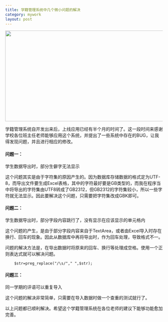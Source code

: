 ```yaml
---
title: 学籍管理系统中几个微小问题的解决
category: mywork
layout: post
---
```


<img src='http://cloudpen-image.u.qiniudn.com/xjtl.png' width=530px height=290px />

学籍管理系统自开发出来后，上线应用已经有半个月的时间了。这一段时间来感谢学校各位班主任老师能够应用这个系统，并提出了一些系统中存在的BUG，让我得发现问题，并且进行相应的修改。

#### 问题一：

学生数据导出时，部分生僻字无法显示

这个问题其实是由于字符集的原因产生的。因为数据库存储数据的格式定为UTF-8，而导出文件要生成Excel表格，其中的字符最好要是GB类型的，而我在程序当中将导出的字符集由UTF8转成了GB2312，但GB2312的字符集较小，所以一些字符就无法显示。因此要解决这个问题，只需要把字符集改成GBK即可。

#### 问题二：

学生数据导出时，部分字段内容跳行了，没有显示在应该显示的单元格内

这个问题的产生，是由于部分字段内容来自于TextArea，或者由Excel导入时存在换行、回车的现象。因此从数据库中再将导出时，作为回车处理，导致格式不一。

问题的解决方法是，在导出数据时将原来的回车、换行等处理成空格。使用一个正则表达式就可以解决问题。

        $str=preg_replace("/\s/"," ",$str); 


#### 问题三：

同一学期的评语可以重复导入

这个问题的解决非常简单，只需要在导入数据时做一个查重的测试就行了。

以上问题都已顺利解决。希望这个学籍管理系统在各位老师的建议下能够功能愈加完善。